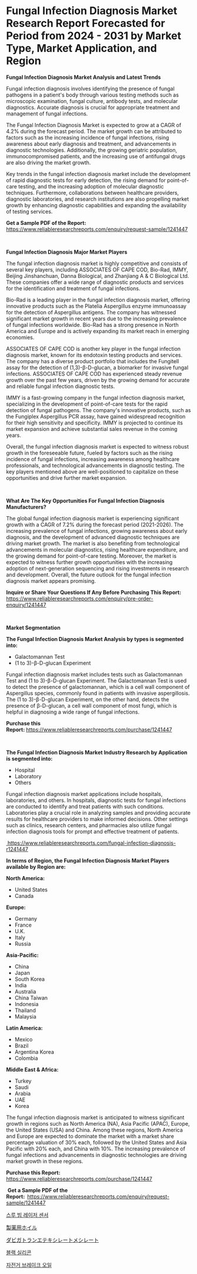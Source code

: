 <p><h1>Fungal Infection Diagnosis Market Research Report Forecasted for Period from 2024 -  2031 by Market Type, Market Application, and Region</h1></p><p><strong>Fungal Infection Diagnosis Market Analysis and Latest Trends</strong></p>
<p><p>Fungal infection diagnosis involves identifying the presence of fungal pathogens in a patient's body through various testing methods such as microscopic examination, fungal culture, antibody tests, and molecular diagnostics. Accurate diagnosis is crucial for appropriate treatment and management of fungal infections.</p><p>The Fungal Infection Diagnosis Market is expected to grow at a CAGR of 4.2% during the forecast period. The market growth can be attributed to factors such as the increasing incidence of fungal infections, rising awareness about early diagnosis and treatment, and advancements in diagnostic technologies. Additionally, the growing geriatric population, immunocompromised patients, and the increasing use of antifungal drugs are also driving the market growth.</p><p>Key trends in the fungal infection diagnosis market include the development of rapid diagnostic tests for early detection, the rising demand for point-of-care testing, and the increasing adoption of molecular diagnostic techniques. Furthermore, collaborations between healthcare providers, diagnostic laboratories, and research institutions are also propelling market growth by enhancing diagnostic capabilities and expanding the availability of testing services.</p></p>
<p><strong>Get a Sample PDF of the Report:&nbsp;</strong> <a href="https://www.reliableresearchreports.com/enquiry/request-sample/1241447">https://www.reliableresearchreports.com/enquiry/request-sample/1241447</a></p>
<p>&nbsp;</p>
<p><strong>Fungal Infection Diagnosis Major Market Players</strong></p>
<p><p>The fungal infection diagnosis market is highly competitive and consists of several key players, including ASSOCIATES OF CAPE COD, Bio-Rad, IMMY, Beijing Jinshanchuan, Danna Biological, and Zhanjiang A & C Biological Ltd. These companies offer a wide range of diagnostic products and services for the identification and treatment of fungal infections.</p><p>Bio-Rad is a leading player in the fungal infection diagnosis market, offering innovative products such as the Platelia Aspergillus enzyme immunoassay for the detection of Aspergillus antigens. The company has witnessed significant market growth in recent years due to the increasing prevalence of fungal infections worldwide. Bio-Rad has a strong presence in North America and Europe and is actively expanding its market reach in emerging economies.</p><p>ASSOCIATES OF CAPE COD is another key player in the fungal infection diagnosis market, known for its endotoxin testing products and services. The company has a diverse product portfolio that includes the Fungitell assay for the detection of (1,3)-β-D-glucan, a biomarker for invasive fungal infections. ASSOCIATES OF CAPE COD has experienced steady revenue growth over the past few years, driven by the growing demand for accurate and reliable fungal infection diagnostic tests.</p><p>IMMY is a fast-growing company in the fungal infection diagnosis market, specializing in the development of point-of-care tests for the rapid detection of fungal pathogens. The company's innovative products, such as the Fungiplex Aspergillus PCR assay, have gained widespread recognition for their high sensitivity and specificity. IMMY is projected to continue its market expansion and achieve substantial sales revenue in the coming years.</p><p>Overall, the fungal infection diagnosis market is expected to witness robust growth in the foreseeable future, fueled by factors such as the rising incidence of fungal infections, increasing awareness among healthcare professionals, and technological advancements in diagnostic testing. The key players mentioned above are well-positioned to capitalize on these opportunities and drive further market expansion.</p></p>
<p>&nbsp;</p>
<p><strong>What Are The Key Opportunities For Fungal Infection Diagnosis Manufacturers?</strong></p>
<p><p>The global fungal infection diagnosis market is experiencing significant growth with a CAGR of 7.2% during the forecast period (2021-2026). The increasing prevalence of fungal infections, growing awareness about early diagnosis, and the development of advanced diagnostic techniques are driving market growth. The market is also benefiting from technological advancements in molecular diagnostics, rising healthcare expenditure, and the growing demand for point-of-care testing. Moreover, the market is expected to witness further growth opportunities with the increasing adoption of next-generation sequencing and rising investments in research and development. Overall, the future outlook for the fungal infection diagnosis market appears promising.</p></p>
<p><strong>Inquire or Share Your Questions If Any Before Purchasing This Report:</strong> <a href="https://www.reliableresearchreports.com/enquiry/pre-order-enquiry/1241447">https://www.reliableresearchreports.com/enquiry/pre-order-enquiry/1241447</a></p>
<p>&nbsp;</p>
<p><strong>Market Segmentation</strong></p>
<p><strong>The Fungal Infection Diagnosis Market Analysis by types is segmented into:</strong></p>
<p><ul><li>Galactomannan Test</li><li>(1 to 3)-β-D-glucan Experiment</li></ul></p>
<p><p>Fungal infection diagnosis market includes tests such as Galactomannan Test and (1 to 3)-β-D-glucan Experiment. The Galactomannan Test is used to detect the presence of galactomannan, which is a cell wall component of Aspergillus species, commonly found in patients with invasive aspergillosis. The (1 to 3)-β-D-glucan Experiment, on the other hand, detects the presence of β-D-glucan, a cell wall component of most fungi, which is helpful in diagnosing a wide range of fungal infections.</p></p>
<p><strong>Purchase this Report:&nbsp;</strong><a href="https://www.reliableresearchreports.com/purchase/1241447">https://www.reliableresearchreports.com/purchase/1241447</a></p>
<p>&nbsp;</p>
<p><strong>The Fungal Infection Diagnosis Market Industry Research by Application is segmented into:</strong></p>
<p><ul><li>Hospital</li><li>Laboratory</li><li>Others</li></ul></p>
<p><p>Fungal infection diagnosis market applications include hospitals, laboratories, and others. In hospitals, diagnostic tests for fungal infections are conducted to identify and treat patients with such conditions. Laboratories play a crucial role in analyzing samples and providing accurate results for healthcare providers to make informed decisions. Other settings such as clinics, research centers, and pharmacies also utilize fungal infection diagnosis tools for prompt and effective treatment of patients.</p></p>
<p><a href="https://www.reliableresearchreports.com/fungal-infection-diagnosis-r1241447">&nbsp;https://www.reliableresearchreports.com/fungal-infection-diagnosis-r1241447</a></p>
<p><strong>In terms of Region, the Fungal Infection Diagnosis Market Players available by Region are:</strong></p>
<p>
    <p> <strong> North America: </strong>
        <ul>
            <li>United States</li>
            <li>Canada</li>
        </ul>
        </p> 
    <p> <strong> Europe: </strong>
        <ul>
            <li>Germany</li>
            <li>France</li>
            <li>U.K.</li>
            <li>Italy</li>
            <li>Russia</li>
        </ul>
        </p> 
    <p> <strong> Asia-Pacific: </strong>
        <ul>
            <li>China</li>
            <li>Japan</li>
            <li>South Korea</li>
            <li>India</li>
            <li>Australia</li>
            <li>China Taiwan</li>
            <li>Indonesia</li>
            <li>Thailand</li>
            <li>Malaysia</li>
        </ul>
        </p> 
    <p> <strong> Latin America: </strong>
        <ul>
            <li>Mexico</li>
            <li>Brazil</li>
            <li>Argentina Korea</li>
            <li>Colombia</li>
        </ul>
        </p> 
    <p> <strong> Middle East & Africa: </strong>
        <ul>
            <li>Turkey</li>
            <li>Saudi</li>
            <li>Arabia</li>
            <li>UAE</li>
            <li>Korea</li>
        </ul>
    </p>
    </p>
<p><p>The fungal infection diagnosis market is anticipated to witness significant growth in regions such as North America (NA), Asia Pacific (APAC), Europe, the United States (USA) and China. Among these regions, North America and Europe are expected to dominate the market with a market share percentage valuation of 30% each, followed by the United States and Asia Pacific with 20% each, and China with 10%. The increasing prevalence of fungal infections and advancements in diagnostic technologies are driving market growth in these regions.</p></p>
<p><strong>Purchase this Report: </strong><a href="https://www.reliableresearchreports.com/purchase/1241447">https://www.reliableresearchreports.com/purchase/1241447</a></p>
<p>&nbsp;<strong>Get a Sample PDF of the Report:&nbsp;&nbsp;</strong><a href="https://www.reliableresearchreports.com/enquiry/request-sample/1241447">https://www.reliableresearchreports.com/enquiry/request-sample/1241447</a></p>
<p><strong></strong></p>
<p><p><a href="https://medium.com/@demarcuskuhlman/%EB%B9%94-%EB%A0%88%EC%9D%B4%EC%A0%80-%EC%84%BC%EC%84%9C-%EC%8B%9C%EC%9E%A5-%EC%A0%84%EB%A7%9D-%EC%82%B0%EC%97%85-%EA%B0%9C%EC%9A%94-%EB%B0%8F-%EC%98%88%EC%B8%A1-2024%EB%85%84%EB%B6%80%ED%84%B0-2031%EB%85%84%EA%B9%8C%EC%A7%80-7447bb951e14">스루 빔 레이저 센서</a></p><p><a href="https://medium.com/@rylanaufman56456/%E8%A3%BD%E8%96%AC%E7%94%A8%E7%AE%94%E3%81%AE%E5%B8%82%E5%A0%B4%E8%A6%8F%E6%A8%A1-%E5%B8%82%E5%A0%B4%E5%8B%95%E5%90%91%E3%81%A8%E5%B8%82%E5%A0%B4%E4%BA%88%E6%B8%AC-2024%E5%B9%B4%E3%81%8B%E3%82%892031%E5%B9%B4-57e00f23354b">製薬用ホイル</a></p><p><a href="https://medium.com/@deontestanton2023/%E3%83%80%E3%83%93%E3%82%AC%E3%83%88%E3%83%A9%E3%83%B3%E3%82%A8%E3%83%86%E3%82%AD%E3%82%B7%E3%83%AC%E3%83%BC%E3%83%88%E3%83%A1%E3%82%B7%E3%83%AB%E9%85%B8%E5%A0%B1%E5%91%8A%E6%9B%B8%E3%81%AF-%E3%81%93%E3%81%AE%E5%B8%82%E5%A0%B4%E3%81%AE%E6%9C%80%E6%96%B0%E3%81%AE%E3%83%88%E3%83%AC%E3%83%B3%E3%83%89%E3%82%84%E6%88%90%E9%95%B7%E6%A9%9F%E4%BC%9A%E3%82%92%E6%98%8E%E3%82%89%E3%81%8B%E3%81%AB%E3%81%97%E3%81%A6%E3%81%84%E3%81%BE%E3%81%99-5af6f25a6e73">ダビガトランエテキシレートメシレート</a></p><p><a href="https://medium.com/@dadanedu33/%ED%9D%91%EC%83%89-%EC%8B%A4%EB%A6%AC%EC%BD%98-%EC%8B%9C%EC%9E%A5-%EA%B7%9C%EB%AA%A8%EB%8A%94-%EA%B8%80%EB%A1%9C%EB%B2%8C-%EC%82%B0%EC%97%85%EC%97%90%EC%84%9C-%EC%B5%9C%EA%B3%A0%EC%9D%98-%EB%A7%88%EC%BC%80%ED%8C%85-%EC%B1%84%EB%84%90%EC%9D%84-%EB%B3%B4%EC%97%AC%EC%A4%8D%EB%8B%88%EB%8B%A4-ef579eadc721">블랙 실리콘</a></p><p><a href="https://github.com/fredrickeglers/Market-Research-Report-List-2/blob/main/367403742916.md">자전거 브레이크 오일</a></p></p>